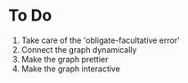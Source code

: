 # To Do #

1. Take care of the 'obligate-facultative error'
2. Connect the graph dynamically
3. Make the graph prettier
4. Make the graph interactive
